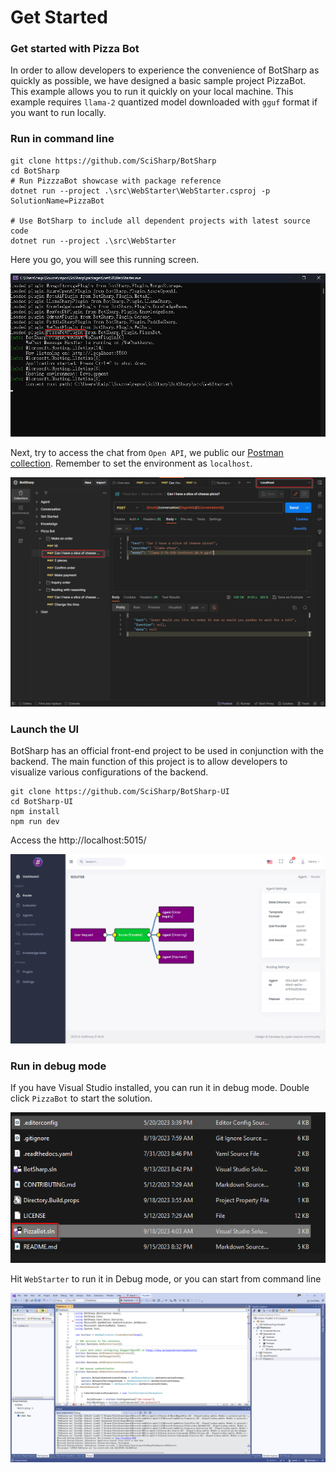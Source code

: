 # Get Started

### Get started with Pizza Bot

In order to allow developers to experience the convenience of BotSharp as quickly as possible, we have designed a basic sample project PizzaBot. This example allows you to run it quickly on your local machine. This example requires `llama-2` quantized model downloaded with `gguf` format if you want to run locally.

### Run in command line

```shell
git clone https://github.com/SciSharp/BotSharp
cd BotSharp
# Run PizzzaBot showcase with package reference
dotnet run --project .\src\WebStarter\WebStarter.csproj -p SolutionName=PizzaBot

# Use BotSharp to include all dependent projects with latest source code
dotnet run --project .\src\WebStarter
```

Here you go, you will see this running screen.

![Pizza Bot Starter](assets/PizzaBotSample3.png)

Next, try to access the chat from `Open API`, we public our [Postman collection](https://www.postman.com/orange-flare-634868/workspace/botsharp/collection/1346299-d1a31c49-825d-4449-bdc8-936c66ff6bfd). Remember to set the environment as `localhost`.

![Pizza Bot Starter](assets/PizzaBotSample4.png)

### Launch the UI

BotSharp has an official front-end project to be used in conjunction with the backend. The main function of this project is to allow developers to visualize various configurations of the backend.

```console
git clone https://github.com/SciSharp/BotSharp-UI
cd BotSharp-UI
npm install
npm run dev
```

Access the http://localhost:5015/

![BotSharp UI Router](assets/BotSharp-UI-Router.png)

### Run in debug mode

If you have Visual Studio installed, you can run it in debug mode.
Double click `PizzaBot` to start the solution.

![Pizza Bot](assets/PizzaBotSample1.png)

Hit `WebStarter` to run it in Debug mode, or you can start from command line 

![Pizza Bot Starter](assets/PizzaBotSample2.png)